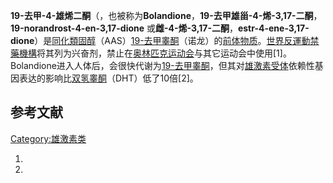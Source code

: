**19-去甲-4-雄烯二酮**（，也被称为**Bolandione**，**19-去甲雄甾-4-烯-3,17-二酮**，**19-norandrost-4-en-3,17-dione** 或**雌-4-烯-3,17-二酮**，**estr-4-ene-3,17-dione**）是[同化類固醇](../Page/同化類固醇.md "wikilink")（AAS）[19-去甲睾酮](../Page/19-去甲睾酮.md "wikilink")（诺龙）的[前体物质](https://zh.wikipedia.org/wiki/前体 "wikilink")。[世界反運動禁藥機構](../Page/世界反運動禁藥機構.md "wikilink")将其列为兴奋剂，禁止在[奥林匹克运动会](../Page/奥林匹克运动会.md "wikilink")与其它运动会中使用\[1\]。Bolandione进入人体后，会很快代谢为[19-去甲睾酮](../Page/19-去甲睾酮.md "wikilink")，但其对[雄激素受体](../Page/雄激素受体.md "wikilink")依赖性基因表达的影响比[双氢睾酮](../Page/双氢睾酮.md "wikilink")（DHT）低了10倍\[2\]。

## 参考文献

[Category:雄激素类](https://zh.wikipedia.org/wiki/Category:雄激素类 "wikilink")

1.
2.